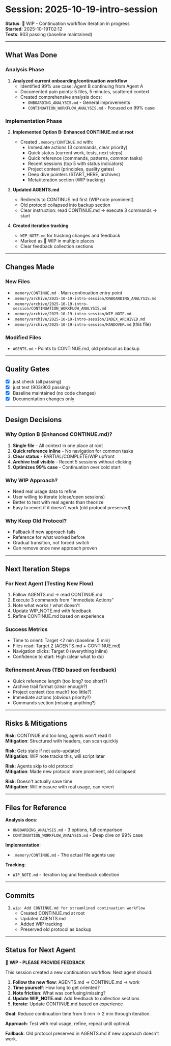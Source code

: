 # Session: 2025-10-19-intro-session

**Status**: 🚧 WIP - Continuation workflow iteration in progress  
**Started**: 2025-10-19T02:12  
**Tests**: 903 passing (baseline maintained)

---

## What Was Done

### Analysis Phase
1. **Analyzed current onboarding/continuation workflow**
   - Identified 99% use case: Agent B continuing from Agent A
   - Documented pain points: 5 files, 5 minutes, scattered context
   - Created comprehensive analysis docs:
     - `ONBOARDING_ANALYSIS.md` - General improvements
     - `CONTINUATION_WORKFLOW_ANALYSIS.md` - Focused on 99% case

### Implementation Phase
2. **Implemented Option B: Enhanced CONTINUE.md at root**
   - Created `.memory/CONTINUE.md` with:
     - Immediate actions (3 commands, clear priority)
     - Quick status (current work, tests, next steps)
     - Quick reference (commands, patterns, common tasks)
     - Recent sessions (top 5 with status indicators)
     - Project context (principles, quality gates)
     - Deep dive pointers (START_HERE, archives)
     - Meta/iteration section (WIP tracking)

3. **Updated AGENTS.md**
   - Redirects to CONTINUE.md first (WIP note prominent)
   - Old protocol collapsed into backup section
   - Clear instruction: read CONTINUE.md → execute 3 commands → start

4. **Created iteration tracking**
   - `WIP_NOTE.md` for tracking changes and feedback
   - Marked as 🚧 WIP in multiple places
   - Clear feedback collection sections

---

## Changes Made

### New Files
- `.memory/CONTINUE.md` - Main continuation entry point
- `.memory/archive/2025-10-19-intro-session/ONBOARDING_ANALYSIS.md`
- `.memory/archive/2025-10-19-intro-session/CONTINUATION_WORKFLOW_ANALYSIS.md`
- `.memory/archive/2025-10-19-intro-session/WIP_NOTE.md`
- `.memory/archive/2025-10-19-intro-session/INDEX_ARCHIVED.md`
- `.memory/archive/2025-10-19-intro-session/HANDOVER.md` (this file)

### Modified Files
- `AGENTS.md` - Points to CONTINUE.md, old protocol as backup

---

## Quality Gates

- [x] just check (all passing)
- [x] just test (903/903 passing)
- [x] Baseline maintained (no code changes)
- [x] Documentation changes only

---

## Design Decisions

### Why Option B (Enhanced CONTINUE.md)?
1. **Single file** - All context in one place at root
2. **Quick reference inline** - No navigation for common tasks
3. **Clear status** - PARTIAL/COMPLETE/WIP upfront
4. **Archive trail visible** - Recent 5 sessions without clicking
5. **Optimizes 99% case** - Continuation over cold start

### Why WIP Approach?
- Need real usage data to refine
- User willing to iterate (close/open sessions)
- Better to test with real agents than theorize
- Easy to revert if it doesn't work (old protocol preserved)

### Why Keep Old Protocol?
- Fallback if new approach fails
- Reference for what worked before
- Gradual transition, not forced switch
- Can remove once new approach proven

---

## Next Iteration Steps

### For Next Agent (Testing New Flow)
1. Follow AGENTS.md → read CONTINUE.md
2. Execute 3 commands from "Immediate Actions"
3. Note what works / what doesn't
4. Update WIP_NOTE.md with feedback
5. Refine CONTINUE.md based on experience

### Success Metrics
- Time to orient: Target <2 min (baseline: 5 min)
- Files read: Target 2 (AGENTS.md + CONTINUE.md)
- Navigation clicks: Target 0 (everything inline)
- Confidence to start: High (clear what to do)

### Refinement Areas (TBD based on feedback)
- Quick reference length (too long? too short?)
- Archive trail format (clear enough?)
- Project context (too much? too little?)
- Immediate actions (obvious priority?)
- Commands section (missing anything?)

---

## Risks & Mitigations

**Risk**: CONTINUE.md too long, agents won't read it  
**Mitigation**: Structured with headers, can scan quickly

**Risk**: Gets stale if not auto-updated  
**Mitigation**: WIP note tracks this, will script later

**Risk**: Agents skip to old protocol  
**Mitigation**: Made new protocol more prominent, old collapsed

**Risk**: Doesn't actually save time  
**Mitigation**: Will measure with real usage, can revert

---

## Files for Reference

**Analysis docs**:
- `ONBOARDING_ANALYSIS.md` - 3 options, full comparison
- `CONTINUATION_WORKFLOW_ANALYSIS.md` - Deep dive on 99% case

**Implementation**:
- `.memory/CONTINUE.md` - The actual file agents use

**Tracking**:
- `WIP_NOTE.md` - Iteration log and feedback collection

---

## Commits

1. `wip: Add CONTINUE.md for streamlined continuation workflow`
   - Created CONTINUE.md at root
   - Updated AGENTS.md
   - Added WIP tracking
   - Preserved old protocol as backup

---

## Status for Next Agent

🚧 **WIP - PLEASE PROVIDE FEEDBACK**

This session created a new continuation workflow. Next agent should:

1. **Follow the new flow**: AGENTS.md → CONTINUE.md → work
2. **Time yourself**: How long to get oriented?
3. **Note friction**: What was confusing/missing?
4. **Update WIP_NOTE.md**: Add feedback to collection sections
5. **Iterate**: Update CONTINUE.md based on experience

**Goal**: Reduce continuation time from 5 min → 2 min through iteration.

**Approach**: Test with real usage, refine, repeat until optimal.

**Fallback**: Old protocol preserved in AGENTS.md if new approach doesn't work.
